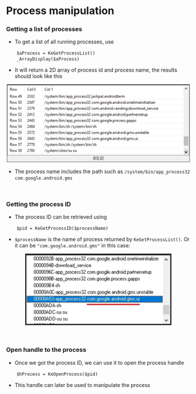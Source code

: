# Process manipulation
### Getting a list of processes
- To get a list of all running processes, use
```autoit
    $aProcess = KeGetProcessList()
	_ArrayDisplay($aProcess)
```
- It will return a 2D array of process id and process name, the results should look like this
<p align="center"><img src="https://raw.githubusercontent.com/thedemons/kesh-autoit/main/documentation/process/getprocesslistresult.png" width="500"></p>

- The process name includes the path such as ```/system/bin/app_process32 com.google.android.gms```

<br>

### Getting the process ID
- The process ID can be retrieved using
```autoit
    $pid = KeGetProcessID($processName)
```
- ```$processName``` is the name of process returned by ```KeGetProcessList()```. Or it can be ```"com.google.android.gms"``` in this case:
<p align="center"><img src="https://raw.githubusercontent.com/thedemons/kesh-autoit/main/documentation/process/ce_processlist.jpg" width="400"></p>

<br>

### Open handle to the process
- Once we got the process ID, we can use it to open the process handle
```autoit
    $hProcess = KeOpenProcess($pid)
```
- This handle can later be used to manipulate the process
